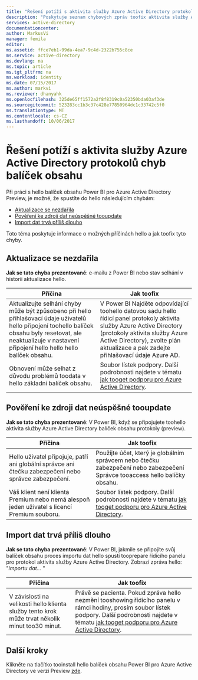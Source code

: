 ```yaml
---
title: "Řešení potíží s aktivita služby Azure Active Directory protokolů chyb balíček obsahu | Microsoft Docs"
description: "Poskytuje seznam chybových zpráv toofix aktivita služby Azure Active Directory hello obsahu pack a postup je."
services: active-directory
documentationcenter: 
author: MarkusVi
manager: femila
editor: 
ms.assetid: ffce7eb1-99da-4ea7-9c4d-2322b755c8ce
ms.service: active-directory
ms.devlang: na
ms.topic: article
ms.tgt_pltfrm: na
ms.workload: identity
ms.date: 07/15/2017
ms.author: markvi
ms.reviewer: dhanyahk
ms.openlocfilehash: 325de65ff1572a2f8f8319c0a52350bda03af3de
ms.sourcegitcommit: 523283cc1b3c37c428e77850964dc1c33742c5f0
ms.translationtype: MT
ms.contentlocale: cs-CZ
ms.lasthandoff: 10/06/2017
---
```

# <a name="troubleshooting-azure-active-directory-activity-logs-content-pack-errors"></a>Řešení potíží s aktivita služby Azure Active Directory protokolů chyb balíček obsahu 


Při práci s hello balíček obsahu Power BI pro Azure Active Directory Preview, je možné, že spustíte do hello následujícím chybám: 

- [Aktualizace se nezdařila](active-directory-reporting-troubleshoot-content-pack.md#refresh-failed) 
- [Pověření ke zdroji dat neúspěšné tooupdate](active-directory-reporting-troubleshoot-content-pack.md#failed-to-update-data-source-credentials) 
- [Import dat trvá příliš dlouho](active-directory-reporting-troubleshoot-content-pack.md#importing-of-data-is-taking-too-long) 
 
Toto téma poskytuje informace o možných příčinách hello a jak toofix tyto chyby.
 
## <a name="refresh-failed"></a>Aktualizace se nezdařila 
 
**Jak se tato chyba prezentované**: e-mailu z Power BI nebo stav selhání v historii aktualizace hello. 


| Příčina | Jak toofix |
| ---   | ---        |
| Aktualizujte selhání chyby může být způsobeno při hello přihlašovací údaje uživatelů hello připojení toohello balíček obsahu byly resetovat, ale neaktualizuje v nastavení připojení hello hello hello balíček obsahu. | V Power BI Najděte odpovídající toohello datovou sadu hello řídicí panel protokoly aktivita služby Azure Active Directory (protokoly aktivita služby Azure Active Directory), zvolte plán aktualizace a pak zadejte přihlašovací údaje Azure AD. |
| Obnovení může selhat z důvodu problémů toodata v hello základní balíček obsahu. | Soubor lístek podpory. Další podrobnosti najdete v tématu [jak tooget podporu pro Azure Active Directory](active-directory-troubleshooting-support-howto.md).|
 
 
## <a name="failed-tooupdate-data-source-credentials"></a>Pověření ke zdroji dat neúspěšné tooupdate 
 
**Jak se tato chyba prezentované**: V Power BI, když se připojujete toohello aktivita služby Azure Active Directory balíček obsahu protokoly (preview). 

| Příčina | Jak toofix |
| ---   | ---        |
| Hello uživatel připojuje, patří ani globální správce ani čtečku zabezpečení nebo správce zabezpečení. | Použijte účet, který je globálním správcem nebo čtečku zabezpečení nebo zabezpečení Správce tooaccess hello balíčky obsahu. |
| Váš klient není klienta Premium nebo nemá alespoň jeden uživatel s licencí Premium souboru. | Soubor lístek podpory. Další podrobnosti najdete v tématu [jak tooget podporu pro Azure Active Directory](active-directory-troubleshooting-support-howto.md).|
 

 

## <a name="importing-of-data-is-taking-too-long"></a>Import dat trvá příliš dlouho 
 
**Jak se tato chyba prezentované**: V Power BI, jakmile se připojíte svůj balíček obsahu proces importu dat hello spustí tooprepare řídicího panelu pro protokol aktivita služby Azure Active Directory. Zobrazí zpráva hello: "*importu dat...* "  

| Příčina | Jak toofix |
| ---   | ---        |
| V závislosti na velikosti hello klienta služby tento krok může trvat několik minut too30 minut. | Právě se pacienta. Pokud zpráva hello nezmění tooshowing řídicího panelu v rámci hodiny, prosím soubor lístek podpory. Další podrobnosti najdete v tématu [jak tooget podporu pro Azure Active Directory](active-directory-troubleshooting-support-howto.md).|

## <a name="next-steps"></a>Další kroky

Klikněte na tlačítko tooinstall hello balíček obsahu Power BI pro Azure Active Directory ve verzi Preview [zde](https://powerbi.microsoft.com/en-us/blog/azure-active-directory-meets-power-bi/).


